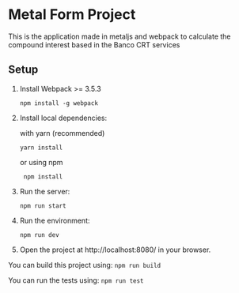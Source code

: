# Metal Form Project

This is the application made in metaljs and webpack to calculate the compound interest based in the Banco CRT services

## Setup

1. Install Webpack >= 3.5.3
	```
	npm install -g webpack
	```

2. Install local dependencies:

	with yarn (recommended)
	  ```
	  yarn install
	  ```

	  or using npm
	  ```
	   npm install
	  ```

3. Run the server:

	  ```
	  npm run start
	  ```

4. Run the environment:

	  ```
	  npm run dev
	  ```

5. Open the project at http://localhost:8080/ in your browser.

You can build this project using:
	```
	npm run build
	```

You can run the tests using:
	```
	 npm run test
	```
